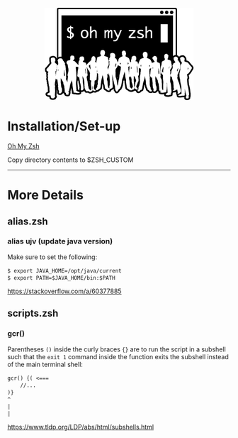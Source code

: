 <p align="center">
  <img src="/resources/images/oh-my-zsh-logo.png" alt="Oh My Zsh">
</p>

# Installation/Set-up
[Oh My Zsh](https://github.com/ohmyzsh/ohmyzsh)

Copy directory contents to $ZSH_CUSTOM

---

# More Details
## alias.zsh
### alias ujv (update java version)
Make sure to set the following:

```
$ export JAVA_HOME=/opt/java/current
$ export PATH=$JAVA_HOME/bin:$PATH
```

https://stackoverflow.com/a/60377885

## scripts.zsh
### gcr()
Parentheses `()` inside the curly braces `{}` are to run the script in a subshell such that
the `exit 1` command inside the function exits the subshell instead of the main terminal shell:
```
gcr() {( <===
    //...
)}
^
|
|
```

https://www.tldp.org/LDP/abs/html/subshells.html
